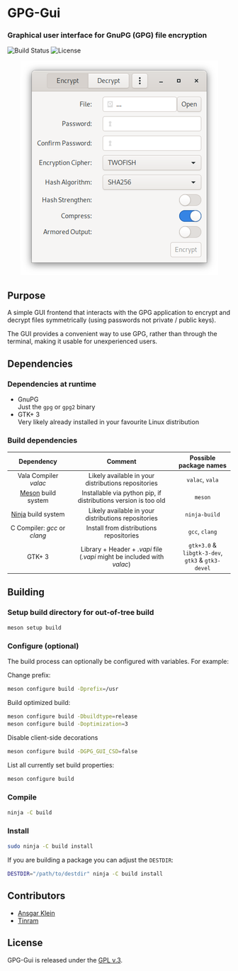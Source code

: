 # GPG-Gui

### Graphical user interface for GnuPG (GPG) file encryption

![Build Status](https://github.com/AnsgarKlein/GPG-Gui/workflows/Build/badge.svg)
![License](https://img.shields.io/github/license/AnsgarKlein/GPG-Gui?color=blue)

<p align="center">
  <img src="misc/gpg-gui.png" alt="example image"/>
</p>


## Purpose

A simple GUI frontend that interacts with the GPG application to encrypt and
decrypt files symmetrically (using passwords not private / public keys).

The GUI provides a convenient way to use GPG, rather than through the terminal,
making it usable for unexperienced users.


## Dependencies

### Dependencies at runtime

+ GnuPG  
  Just the `gpg` or `gpg2` binary
+ GTK+ 3  
  Very likely already installed in your favourite Linux distribution


### Build dependencies

| Dependency                                  | Comment                                                       | Possible package names |
|:-------------------------------------------:|:-------------------------------------------------------------:|:----------------------:|
|Vala Compiler *valac*                        |Likely available in your distributions repositories            |`valac`, `vala`         |
|[Meson](https://mesonbuild.com) build system |Installable via python pip, if distributions version is too old|`meson`                 |
|[Ninja](https://ninja-build.org) build system|Likely available in your distributions repositories            |`ninja-build`           |
|C Compiler: *gcc* or *clang*                 |Install from distributions repositories                        |`gcc`, `clang`          |
|GTK+ 3                          |Library + Header + *.vapi* file<br>(*.vapi* might be included with *valac*) |`gtk+3.0` & `libgtk-3-dev`,<br>`gtk3` & `gtk3-devel`|


## Building

### Setup build directory for out-of-tree build

```bash
meson setup build
```

### Configure (optional)

The build process can optionally be configured with variables. For example:

Change prefix:

```bash
meson configure build -Dprefix=/usr
```

Build optimized build:

```bash
meson configure build -Dbuildtype=release
meson configure build -Doptimization=3
```

Disable client-side decorations

```bash
meson configure build -DGPG_GUI_CSD=false
```

List all currently set build properties:

```bash
meson configure build
```

### Compile

```bash
ninja -C build
```

### Install

```bash
sudo ninja -C build install
```

If you are building a package you can adjust the `DESTDIR`:

```bash
DESTDIR="/path/to/destdir" ninja -C build install
```


## Contributors

+ [Ansgar Klein](https://github.com/AnsgarKlein)
+ [Tinram](https://github.com/Tinram)


## License

GPG-Gui is released under the [GPL v.3](https://www.gnu.org/licenses/gpl-3.0.html).

